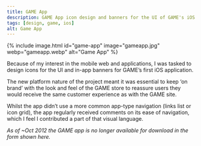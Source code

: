 ```yaml
---
title: GAME App
description: GAME App icon design and banners for the UI of GAME's iOS app.
tags: [design, game, ios]
alt: Game App
---
```

{% include image.html id="game-app" image="gameapp.jpg" webp="gameapp.webp" alt="Game App" %}

Because of my interest in the mobile web and applications, I was tasked to design icons for the UI and in-app banners for GAME’s first iOS application.

The new platform nature of the project meant it was essential to keep ‘on brand’ with the look and feel of the GAME store to reassure users they would receive the same customer experience as with the GAME site.

Whilst the app didn’t use a more common app-type navigation (links list or icon grid), the app regularly received comments on its ease of navigation, which I feel I contributed a part of that visual language.

_As of ~<time datetime="2012-10">Oct 2012</time> the GAME app is no longer available for download in the form shown here._
